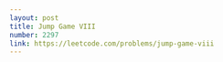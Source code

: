 ```yaml
---
layout: post
title: Jump Game VIII
number: 2297
link: https://leetcode.com/problems/jump-game-viii
---
```

